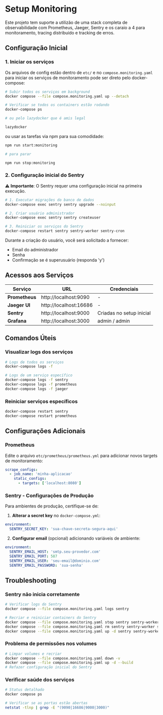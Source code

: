 # Setup Monitoring

Este projeto tem suporte a utilizão de uma stack completa de observabilidade com Prometheus, Jaeger, Sentry e os caraio a 4 para monitoramento, tracing distribuído e tracking de erros.


## Configuração Inicial

### 1. Iniciar os serviços

Os arquivos de config estão dentro de `etc/` e no `compose.monitoring.yaml` para iniciar os serviços de monitoramento pode ser direto pelo docker-compose:

```bash
# Subir todos os serviços em background
docker compose --file compose.monitoring.yaml up --detach

# Verificar se todos os containers estão rodando
docker-compose ps

# ou pelo lazydocker que é amis legal

lazydocker
```

ou usar as tarefas via npm para sua comodidade:

```bash
npm run start:monitoring

# para parar

npm run stop:monitoring
```

### 2. Configuração inicial do Sentry

⚠️ **Importante**: O Sentry requer uma configuração inicial na primeira execução.

```bash
# 1. Executar migrações do banco de dados
docker-compose exec sentry sentry upgrade --noinput

# 2. Criar usuário administrador
docker-compose exec sentry sentry createuser

# 3. Reiniciar os serviços do Sentry
docker-compose restart sentry sentry-worker sentry-cron
```

Durante a criação do usuário, você será solicitado a fornecer:
- Email do administrador
- Senha
- Confirmação se é superusuário (responda 'y')

## Acessos aos Serviços

| Serviço | URL | Credenciais |
|---------|-----|-------------|
| **Prometheus** | http://localhost:9090 | - |
| **Jaeger UI** | http://localhost:16686 | - |
| **Sentry** | http://localhost:9000 | Criadas no setup inicial |
| **Grafana** | http://localhost:3000 | admin / admin |

## Comandos Úteis

### Visualizar logs dos serviços
```bash
# Logs de todos os serviços
docker-compose logs -f

# Logs de um serviço específico
docker-compose logs -f sentry
docker-compose logs -f prometheus
docker-compose logs -f jaeger
```

### Reiniciar serviços específicos
```bash
docker-compose restart sentry
docker-compose restart prometheus
```

## Configurações Adicionais

### Prometheus
Edite o arquivo `etc/prometheus/prometheus.yml` para adicionar novos targets de monitoramento:

```yaml
scrape_configs:
  - job_name: 'minha-aplicacao'
    static_configs:
      - targets: ['localhost:8080']
```

### Sentry - Configurações de Produção

Para ambientes de produção, certifique-se de:

1. **Alterar a secret key** no `docker-compose.yml`:

```yaml
environment:
  SENTRY_SECRET_KEY: 'sua-chave-secreta-segura-aqui'
```

2. **Configurar email** (opcional) adicionando variáveis de ambiente:
```yaml
environment:
  SENTRY_EMAIL_HOST: 'smtp.seu-provedor.com'
  SENTRY_EMAIL_PORT: 587
  SENTRY_EMAIL_USER: 'seu-email@dominio.com'
  SENTRY_EMAIL_PASSWORD: 'sua-senha'
```

## Troubleshooting

### Sentry não inicia corretamente

```bash
# Verificar logs do Sentry
docker compose --file compose.monitoring.yaml logs sentry

# Recriar e reiniciar containers do Sentry
docker compose --file compose.monitoring.yaml stop sentry sentry-worker sentry-cron
docker compose --file compose.monitoring.yaml rm sentry sentry-worker sentry-cron
docker compose --file compose.monitoring.yaml up -d sentry sentry-worker sentry-cron
```

### Problema de permissões nos volumes

```bash
# Limpar volumes e recriar
docker compose --file compose.monitoring.yaml down -v
docker compose --file compose.monitoring.yaml up -d --build
# Refazer configuração inicial do Sentry
```

### Verificar saúde dos serviços

```bash
# Status detalhado
docker compose ps

# Verificar se as portas estão abertas
netstat -tlnp | grep -E "(9090|16686|9000|3000)"
```
